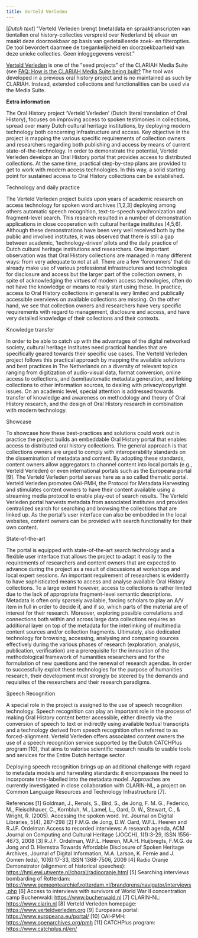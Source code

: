 ```yaml
---
title: Verteld Verleden
---
```


[*Dutch text*] "Verteld Verleden brengt (meta)data en spraaktranscripten van tientallen oral history-collecties verspreid over Nederland bij elkaar en maakt deze doorzoekbaar op basis van gedetailleerde zoek- en filteropties. De tool bevordert daarmee de toegankelijkheid en doorzoekbaarheid van deze unieke collecties. Geen inloggegevens vereist."

[Verteld Verleden](https://labs.beeldengeluid.nl/application/693621d8-2a1e-11e5-b980-005056a71e3a) is one of the "seed projects" of the CLARIAH Media Suite (see [FAQ: How is the CLARIAH Media Suite being built?](/documentation/faq/how-is-built) The tool was developed in a previous oral history project and is no maintained as such by CLARIAH. Instead, extended collections and functionalities can be used via the Media Suite.

**Extra information**

The Oral History project ‘Verteld Verleden’ (Dutch literal translation of Oral History), focuses on improving access to spoken testimonies in collections, spread over many Dutch cultural heritage institutions, by deploying modern technology both concerning infrastructure and access. Key objective in the project is mapping the various specific requirements of collection owners and researchers regarding both publishing and access by means of current state-of-the-technology. In order to demonstrate the potential, Verteld Verleden develops an Oral History portal that provides access to distributed collections. At the same time, practical step-by-step plans are provided to get to work with modern access technologies. In this way, a solid starting point for sustained access to Oral History collections can be established.

Technology and daily practice

The Verteld Verleden project builds upon years of academic research on access technology for spoken word archives [1,2,3] deploying among others automatic speech recognition, text-to-speech synchronization and fragment-level search. This research resulted in a number of demonstration applications in close cooperation with cultural heritage institutes [4,5,6]. Although these demonstrations have been very well received both by the public and involved institutes, it was observed that there is still a gap between academic, ‘technology-driven’ pilots and the daily practice of Dutch cultural heritage institutions and researchers. One important observation was that Oral History collections are managed in many different ways: from very adequate to not at all. There are a few ‘forerunners’ that do already make use of various professional infrastructures and technologies for disclosure and access but the larger part of the collection owners, in spite of acknowledging the virtues of modern access technologies, often do not have the knowledge or means to really start using these. In practice, access to Oral History collections in general is very limited and publically accessible overviews on available collections are missing. On the other hand, we see that collection owners and researchers have very specific requirements with regard to management, disclosure and access, and have very detailed knowledge of their collections and their contexts.

Knowledge transfer

In order to be able to catch up with the advantages of the digital networked society, cultural heritage institutes need practical handles that are specifically geared towards their specific use cases. The Verteld Verleden project follows this practical approach by mapping the available solutions and best practices in The Netherlands on a diversity of relevant topics ranging from digitization of audio-visual data, format conversion, online access to collections, and  (semi)automatic metadata generation, and linking collections to other information sources, to dealing with privacy/copyright issues. On an academic level, special attention is addressed towards transfer of knowledge and awareness on methodology and theory of Oral History research, and the design of Oral History research in combination with modern technology.

Showcase

To showcase how these best-practices and solutions could work out in practice the project builds an embeddable Oral History portal that enables access to distributed oral history collections. The general approach is that collections owners are urged to comply with interoperability standards on the dissemination of metadata and content. By adopting these standards, content owners allow aggregators to channel content into local portals (e.g., Verteld Verleden) or even international portals such as the Europeana portal [9]. The Verteld Verleden portal serves here as a so called thematic portal.
Verteld Verleden promotes OAI-PMH, the Protocol for Metadata Harvesting and stimulates content owners to have their content available using a streaming media protocol to enable play-out of search results. The Verteld Verleden portal harvests metadata from associated institutes and provides centralized search for searching and browsing the collections that are linked up. As the portal’s user interface can also be embedded in the local websites, content owners can be provided with search functionality for their own content.

State-of-the-art

The portal is equipped with state-of-the-art search technology and a flexible user interface that allows the project to adapt it easily to the requirements of researchers and content owners that are expected to advance during the project as a result of discussions at workshops and local expert sessions. An important requirement of researchers is evidently to have sophisticated means to access and analyse available Oral History collections.  To a large extent however, access to collections is rather limited due to the lack of appropriate fragment-level semantic descriptions. Metadata is often only sparsely available, forcing scholars to play an A/V item in full in order to decide if, and if so, which parts of the material are of interest for their research. Moreover, exploring possible correlations and connections both within and across large data collections requires an additional layer on top of the metadata for the interlinking of multimedia content sources and/or collection fragments. Ultimately, also dedicated technology for browsing, accessing, analysing and comparing sources effectively during the various phases of research (exploration, analysis, publication, verification) are a prerequisite for the innovation of the methodological framework of humanities researchers and for the formulation of new questions and the renewal of research agendas. In order to successfully exploit these technologies for the purpose of humanities research, their development must strongly be steered by the demands and requisites of the researchers and their research paradigms.

Speech Recognition

A special role in the project is assigned to the use of speech recognition technology. Speech recognition can play an important role in the process of making Oral History content better accessible, either directly via the conversion of speech to text or indirectly using available textual transcripts and a technology derived from speech recognition often referred to as forced-alignment.  Verteld Verleden offers associated content owners the use of a speech recognition service supported by the Dutch CATCHPlus program [10], that aims to valorise scientific research results to usable tools and services for the Entire Dutch heritage sector.

Deploying speech recognition brings up an additional challenge with regard to metadata models and harvesting standards: it encompasses the need to incorporate time-labelled into the metadata model. Approaches are currently investigated in close collaboration with CLARIN-NL, a project on Common Language Resources and Technology Infrastructure [7].

References
[1] Goldman, J., Renals, S., Bird, S., de Jong, F. M. G., Federico, M., Fleischhauer, C.,
Kornbluh, M., Lamel, L., Oard, D. W., Stewart, C., & Wright, R. (2005). Accessing the spoken word. Int. Journal on Digital Libraries, 5(4), 287–298
[2] F.M.G. de Jong, D.W. Oard, W.F.L. Heeren and R.J.F. Ordelman Access to recorded interviews: A research agenda, ACM Journal on Computing and Cultural Heritage (JOCCH), 1(1):3-29, ISSN 1556-4673, 2008
[3] R.J.F. Ordelman,  W.F.L. Heeren, M.A.H. Huijbregts, F.M.G. de Jong and D. Hiemstra Towards Affordable Disclosure of Spoken Heritage Archives, Journal of Digital Information, M.A. Larson, K. Fernie and J. Oomen (eds), 10(6):17-33, ISSN 1368-7506, 2009
[4] Radio Oranje Demonstrator (alignment of historical speeches): https://hmi.ewi.utwente.nl/choral/radiooranje.html
[5] Searching interviews bombarding of Rotterdam: https://www.gemeentearchief.rotterdam.nl/brandgrens/navigator/interviews.php
[6] Access to interviews with survivors of World War II concentration camp Buchenwald: https://www.buchenwald.nl
[7] CLARIN-NL: https://www.clarin.nl
[8] Verteld Verleden homepage: https://www.verteldverleden.org
[9] Europeana portal: https://www.europeana.eu/portal/
[10] OAI-PMH: https://www.openarchives.org/pmh
[11]  CATCHPlus program: https://www.catchplus.nl/en/